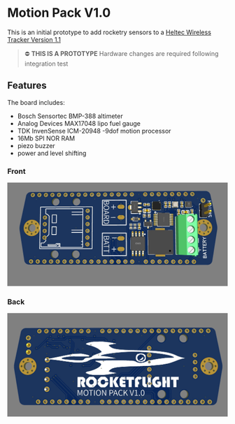 # Motion Pack V1.0

This is an initial prototype to add rocketry sensors to a [Heltec Wireless Tracker Version 1.1](https://heltec.org/project/wireless-tracker/)

> :no_entry: **THIS IS A PROTOTYPE**
> Hardware changes are required following integration test

## Features

The board includes:

- Bosch Sensortec BMP-388 altimeter
- Analog Devices MAX17048 lipo fuel gauge
- TDK InvenSense ICM-20948 -9dof motion processor
- 16Mb SPI NOR RAM
- piezo buzzer
- power and level shifting

### Front

![Front](front.jpg)

### Back

![Back](back.jpg)
